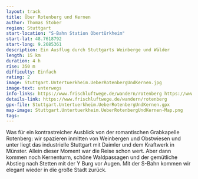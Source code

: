 ```yaml
---
layout: track
title: Über Rotenberg und Kernen
author: Thomas Stober
region: Stuttgart
start-location: "S-Bahn Station Obertürkheim"
start-lat: 48.7618792
start-long: 9.2685361
description: Ein Ausflug durch Stuttgarts Weinberge und Wälder
length: 15 km
duration: 4 h
rise: 350 m
difficulty: Einfach
rating: 2
image: Stuttgart.Untertuerkheim.UeberRotenbergUndKernen.jpg
image-text: unterwegs
info-links: https://www.frischluftwege.de/wandern/rotenberg https://www.inslichtruecken.de
details-link: https://www.frischluftwege.de/wandern/rotenberg 
gpx-file: Stuttgart.Untertuerkheim.UeberRotenbergUndKernen.gpx
map-image: Stuttgart.Untertuerkheim.UeberRotenbergUndKernen-Map.png
tags: 
---
```




Was für ein kontrastreicher Ausblick von der romantischen Grabkapelle Rotenberg: wir spazieren inmitten von Weinbergen und Obstwiesen und unter liegt das industrielle Stuttgart mit Daimler und dem Kraftwerk in Münster. Allein dieser Moment war die Reise schon wert.  Aber dann kommen noch Kernenturm, schöne Waldpassagen und der gemütliche Abstieg nach Stetten mit der Y Burg vor Augen. Mit der S-Bahn kommen wir elegant wieder in die große Stadt zurück.





